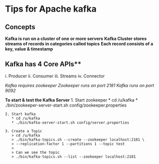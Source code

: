 # Tips for Apache kafka

## Concepts
**Kafka is run on a cluster of one or more servers**
**Kafka Cluster stores streams of records in categories called topics**
**Each record consists of a key, value & timestamp**

## Kafka has 4 Core APIs**
  i.    Producer 
  ii.   Consumer
  iii.  Streams
  iv.   Connector 

*Kafka requires zookeeper*
    *Zookeeper runs on port 2181*
    *Kafka runs on port 9092*

**To start & test the Kafka Server**
    1. Start zookeeper
       * cd /u/kafka
       * ./bin/zookeeper-server-start.sh config/zookeeper.properties

    2. Start kafka
       * cd /u/kafka
       * ./bin/kafka-server-start.sh config/server.properties

    3. Create a Topic
       > cd /u/kafka
       > ./bin/kafka-topics.sh --create --zookeeper localhost:2181 \
       > --replication-factor 1 --partitions 1 --topic test
       >
       > Can we see the topic
       > ./bin/kafka-topics.sh --list --zookeeper localhost:2181
